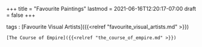+++
title = "Favourite Paintings"
lastmod = 2021-06-16T12:20:17-07:00
draft = false
+++

tags
: [Favourite Visual Artists]({{<relref "favourite_visual_artists.md" >}})

    [The Course of Empire]({{<relref "the_course_of_empire.md" >}})